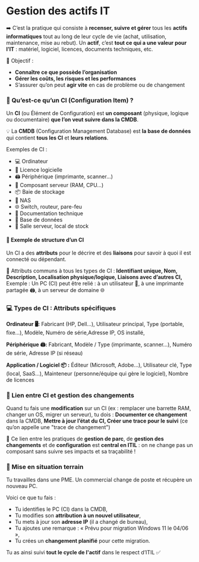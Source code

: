 # Gestion des actifs IT

➡️ C’est la pratique qui consiste à **recenser, suivre et gérer** tous les **actifs informatiques** tout au long de leur cycle de vie (achat, utilisation, maintenance, mise au rebut). Un **actif**, c’est **tout ce qui a une valeur pour l’IT** : matériel, logiciel, licences, documents techniques, etc.

🎯 Objectif :

- **Connaître ce que possède l’organisation**
- **Gérer les coûts, les risques et les performances**
- S’assurer qu’on peut **agir vite** en cas de problème ou de changement



### **🧱 Qu’est-ce qu’un CI (Configuration Item) ?**

Un **CI** (ou Élément de Configuration) est **un composant** (physique, logique ou documentaire) **que l’on veut suivre dans la CMDB**.

💡 La **CMDB** (Configuration Management Database) est **la base de données** qui contient **tous les CI** et **leurs relations**.

Exemples de CI : 
- 💻 Ordinateur
- 🧾 Licence logicielle
- 🖨️ Périphérique (imprimante, scanner…)
- 🧠 Composant serveur (RAM, CPU…)
- 📦 Baie de stockage
- 📂 NAS
- 🌐 Switch, routeur, pare-feu
- 📄 Documentation technique
- 🧮 Base de données
- 🏢 Salle serveur, local de stock



#### **🧬 Exemple de structure d’un CI**

Un CI a des **attributs** pour le décrire et des **liaisons** pour savoir à quoi il est connecté ou dépendant.

📌 Attributs communs à tous les types de CI : **Identifiant unique, Nom, Description, Localisation physique/logique, Liaisons avec d’autres CI,** Exemple : Un PC (CI) peut être relié : à un utilisateur 👤, à une imprimante partagée 🖨️, à un serveur de domaine 🌐



### **💻 Types de CI : Attributs spécifiques**

**Ordinateur 🖥️:** Fabricant (HP, Dell…), Utilisateur principal, Type (portable, fixe…), Modèle, Numéro de série,Adresse IP, OS installé,

**Périphérique 🖨️:** Fabricant, Modèle / Type (imprimante, scanner…), Numéro de série, Adresse IP (si réseau)

**Application / Logiciel 📦 :** Éditeur (Microsoft, Adobe…), Utilisateur clé, Type (local, SaaS…), Mainteneur (personne/équipe qui gère le logiciel), Nombre de licences



### **🔄 Lien entre CI et gestion des changements**

Quand tu fais une **modification** sur un CI (ex : remplacer une barrette RAM, changer un OS, migrer un serveur), tu dois : **Documenter ce changement** dans la CMDB, **Mettre à jour l’état du CI, Créer une trace pour le suivi** (ce qu’on appelle une "trace de changement")

📌 Ce lien entre les pratiques de **gestion de parc**, de **gestion des changements** et de **configuration** est **central en ITIL** : on ne change pas un composant sans suivre ses impacts et sa traçabilité !



### **👀 Mise en situation terrain**

Tu travailles dans une PME. Un commercial change de poste et récupère un nouveau PC.

Voici ce que tu fais : 
- Tu identifies le PC (CI) dans la CMDB,
- Tu modifies son **attribution à un nouvel utilisateur**,
- Tu mets à jour son **adresse IP** (il a changé de bureau),
- Tu ajoutes une remarque : « Prévu pour migration Windows 11 le 04/06 »,
- Tu crées un **changement planifié** pour cette migration.

Tu as ainsi suivi **tout le cycle de l'actif** dans le respect d’ITIL ✅

